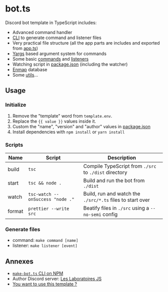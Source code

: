 # bot.ts

Discord bot template in TypeScript includes:

- Advanced command handler
- [CLI](https://www.npmjs.com/package/make-bot.ts) to generate command and listener files
- Very practical file structure (all the app parts are includes and exported from [app.ts](./src/app.ts))
- [Yargs](http://yargs.js.org/) based argument system for commands
- Some basic [commands](./src/commands) and [listeners](./src/listeners)
- Watching script in [package.json](./package.json) (including the watcher)
- [Enmap](https://enmap.evie.dev/) database
- Some [utils](./src/app/utils.ts)...

## Usage

### Initialize

1. Remove the "template" word from `template.env`.
2. Replace the `{{ value }}` values inside it.
3. Custom the "name", "version" and "author" values in [package.json](./package.json)
4. Install dependencies with `npm install` or `yarn install`

### Scripts

| Name   | Script                           | Description                                               |
| ------ | -------------------------------- | --------------------------------------------------------- |
| build  | `tsc`                            | Compile TypeScript from `./src` to `./dist` directory     |
| start  | `tsc && node .`                  | Build and run the bot from `./dist`                       |
| watch  | `tsc-watch --onSuccess "node ."` | Build, run and watch the `./src/*.ts` files to start over |
| format | `prettier --write src`           | Beatify files in `./src` using a `--no-semi` config       |

### Generate files

- command: `make command [name]`
- listener: `make listener [event]`

## Annexes

- [`make-bot.ts` CLI on NPM](https://www.npmjs.com/package/make-bot.ts)
- Author Discord server: [Les Laboratoires JS](https://discord.gg/3vC2XWK)
- [You want to use this template ?](https://github.com/CamilleAbella/bot.ts/generate)
